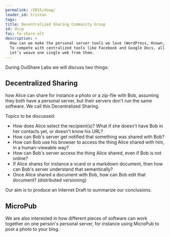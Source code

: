 ```yaml
---
permalink: /2015/dswg/
leader_id: tristan
tags:
title: Decentralized Sharing Community Group
id: dscg
fai: fa-share-alt
description: >
  How can we make the personal server tools we love (WordPress, Known, ownCloud, Cozy, etc.) interoperable?
  To compete with centralized tools like Facebook and Google Docs, all decentralized projects should work together!
  Let's weave one single web from them.
---
```


During OuiShare Labs we will discuss two things:

## Decentralized Sharing

how Alice can share for instance a photo or a zip-file with Bob, assuming they both have a personal server, but their servers don't run the same software. We call this Decentralized Sharing.

Topics to be discussed:

* How does Alice select the recipient(s)? What if she doesn't have Bob in her contacts yet, or doesn't know his URL?
* How can Bob's server get notified that something was shared with Bob?
* How can Bob use his browser to access the thing Alice shared with him, in a human-viewable way?
* How can Bob's server access the thing Alice shared, even if Bob is not online?
* If Alice shares for instance a vcard or a markdown document, then how can Bob's server understand that semantically?
* Once Alice shared a document with Bob, how can Bob edit that document? (distributed versioning)

Our aim is to produce an Internet Draft to summarize our conclusions.

## MicroPub

We are also interested in how different pieces of software can work together on one person's personal server, for instance using MicroPub to post a photo to your blog.
